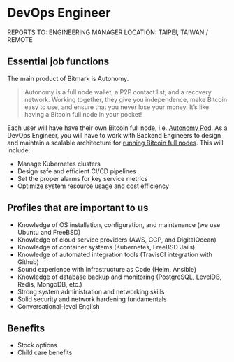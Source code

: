 # DevOps Engineer

REPORTS TO: ENGINEERING MANAGER
LOCATION: TAIPEI, TAIWAN / REMOTE

## Essential job functions

The main product of Bitmark is Autonomy.

> Autonomy is a full node wallet, a P2P contact list, and a recovery network. Working together, they give you independence, make Bitcoin easy to use, and ensure that you never lose your money. It’s like having a Bitcoin full node in your pocket! 

Each user will have have their own Bitcoin full node, i.e. [Autonomy Pod](https://hackmd.io/CrNGQQSsTmKzo2YYogRqtA?view#Pod-Architecture). As a DevOps Engineer, you will have to work with Backend Engineers to design and maintain a scalable architecture for [running Bitcoin full nodes](https://bitcoin.org/en/bitcoin-core/features/requirements#system-requirements). This will include:

- Manage Kubernetes clusters
- Design safe and efficient CI/CD pipelines
- Set the proper alarms for key service metrics
- Optimize system resource usage and cost efficiency

## Profiles that are important to us

- Knowledge of OS installation, configuration, and maintenance (we use Ubuntu and FreeBSD)
- Knowledge of cloud service providers (AWS, GCP, and DigitalOcean)
- Knowledge of container systems (Kubernetes, FreeBSD Jails)
- Knowledge of automated integration tools (TravisCI integration with Github)
- Sound experience with Infrastructure as Code (Helm, Ansible)
- Knowledge of database backup and monitoring (PostgreSQL, LevelDB, Redis, MongoDB, etc.)
- Strong system administration and networking skills
- Solid security and network hardening fundamentals
- Conversational-level English

## Benefits

- Stock options
- Child care benefits
